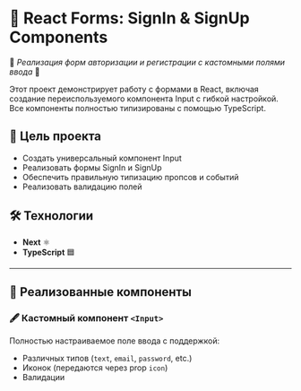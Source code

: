 # 📝 React Forms: SignIn & SignUp Components

🔹 *Реализация форм авторизации и регистрации с кастомными полями ввода* 🔹

Этот проект демонстрирует работу с формами в React, включая создание переиспользуемого компонента Input с гибкой настройкой. Все компоненты полностью типизированы с помощью TypeScript.

## 🎯 Цель проекта
- Создать универсальный компонент Input
- Реализовать формы SignIn и SignUp
- Обеспечить правильную типизацию пропсов и событий
- Реализовать валидацию полей

## 🛠️ Технологии
- **Next** ⚛️
- **TypeScript** 🟦

---

## 📌 Реализованные компоненты

### 🖋️ Кастомный компонент `<Input>`
Полностью настраиваемое поле ввода с поддержкой:
- Различных типов (`text`, `email`, `password`, etc.)
- Иконок (передаются через prop `icon`)
- Валидации